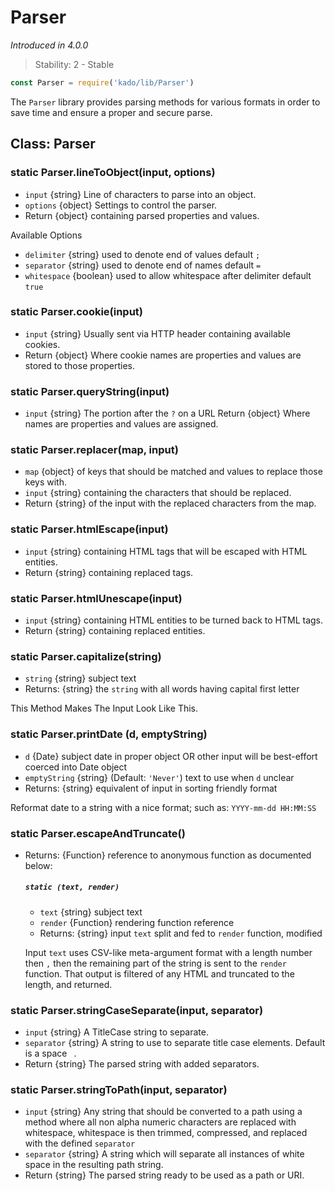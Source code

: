 # Parser
*Introduced in 4.0.0*
> Stability: 2 - Stable
```js
const Parser = require('kado/lib/Parser')
```
The `Parser` library provides parsing methods for various formats in order to
save time and ensure a proper and secure parse.

## Class: Parser

### static Parser.lineToObject(input, options)
* `input` {string} Line of characters to parse into an object.
* `options` {object} Settings to control the parser.
* Return {object} containing parsed properties and values.

Available Options
* `delimiter` {string} used to denote end of values default `;`
* `separator` {string} used to denote end of names default `=`
* `whitespace` {boolean} used to allow whitespace after delimiter default `true`

### static Parser.cookie(input)
* `input` {string} Usually sent via HTTP header containing available cookies.
* Return {object} Where cookie names are properties and values are stored to
those properties.

### static Parser.queryString(input)
* `input` {string} The portion after the `?` on a URL
Return {object} Where names are properties and values are assigned.

### static Parser.replacer(map, input)
* `map` {object} of keys that should be matched and values to replace those
keys with.
* `input` {string} containing the characters that should be replaced.
* Return {string} of the input with the replaced characters from the map.

### static Parser.htmlEscape(input)
* `input` {string} containing HTML tags that will be escaped with HTML entities.
* Return {string} containing replaced tags.

### static Parser.htmlUnescape(input)
* `input` {string} containing HTML entities to be turned back to HTML tags.
* Return {string} containing replaced entities.


### static Parser.capitalize(string)
* `string` {string} subject text
* Returns: {string} the `string` with all words having capital first letter

This Method Makes The Input Look Like This.

### static Parser.printDate (d, emptyString)
* `d` {Date} subject date in proper object OR other input will be best-effort
  coerced into Date object
* `emptyString` {string} (Default: `'Never'`) text to use when `d` unclear 
* Returns: {string} equivalent of input in sorting friendly format

Reformat date to a string with a nice format; such as:
`YYYY-mm-dd HH:MM:SS`

### static Parser.escapeAndTruncate()
* Returns: {Function} reference to anonymous function as documented below:
  ##### `static (text, render)`
  * `text` {string} subject text
  * `render` {Function} rendering function reference
  * Returns: {string} input `text` split and fed to `render` function, modified

  Input `text` uses CSV-like meta-argument format with a length number then `,`
  then the remaining part of the string is sent to the `render` function.  That
  output is filtered of any HTML and truncated to the length, and returned.


### static Parser.stringCaseSeparate(input, separator)
* `input` {string} A TitleCase string to separate.
* `separator` {string} A string to use to separate title case elements. Default
is a space ` `.
* Return {string} The parsed string with added separators.

### static Parser.stringToPath(input, separator)
* `input` {string} Any string that should be converted to a path using a method
where all non alpha numeric characters are replaced with whitespace, whitespace
is then trimmed, compressed, and replaced with the defined `separator`
* `separator` {string} A string which will separate all instances of white space
in the resulting path string.
* Return {string} The parsed string ready to be used as a path or URI.
